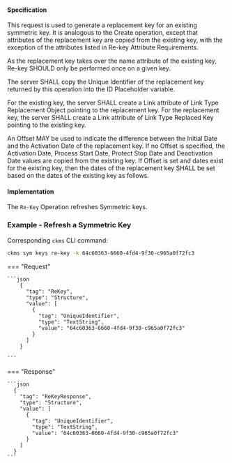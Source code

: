 #### Specification

This request is used to generate a replacement key for an existing symmetric key. It is analogous to the Create operation, except that attributes of the replacement key are copied from the existing key, with the exception of the attributes listed in Re-key Attribute Requirements.

As the replacement key takes over the name attribute of the existing key, Re-key SHOULD only be performed once on a given key.

The server SHALL copy the Unique Identifier of the replacement key returned by this operation into the ID Placeholder variable.

For the existing key, the server SHALL create a Link attribute of Link Type Replacement Object pointing to the replacement key. For the replacement key, the server SHALL create a Link attribute of Link Type Replaced Key pointing to the existing key.

An Offset MAY be used to indicate the difference between the Initial Date and the Activation Date of the replacement key. If no Offset is specified, the Activation Date, Process Start Date, Protect Stop Date and Deactivation Date values are copied from the existing key. If Offset is set and dates exist for the existing key, then the dates of the replacement key SHALL be set based on the dates of the existing key as follows.

#### Implementation

The `Re-Key` Operation refreshes Symmetric keys.

### Example - Refresh a Symmetric Key

Corresponding `ckms` CLI command:

```bash
ckms sym keys re-key -k 64c60363-6660-4fd4-9f30-c965a0f72fc3
```

=== "Request"

    ```json
        {
          "tag": "ReKey",
          "type": "Structure",
          "value": [
            {
              "tag": "UniqueIdentifier",
              "type": "TextString",
              "value": "64c60363-6660-4fd4-9f30-c965a0f72fc3"
            }
          ]
        }

    ```

=== "Response"

    ```json
      {
        "tag": "ReKeyResponse",
        "type": "Structure",
        "value": [
          {
            "tag": "UniqueIdentifier",
            "type": "TextString",
            "value": "64c60363-6660-4fd4-9f30-c965a0f72fc3"
          }
        ]
      }
    ```
